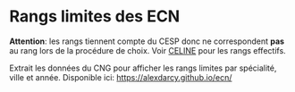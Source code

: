 # Rangs limites des ECN

**Attention**: les rangs tiennent compte du CESP donc ne correspondent **pas** au rang lors de la procédure de choix. Voir [CELINE](https://www.cng.sante.fr/sites/default/files/rangslimites2019.html) pour les rangs effectifs.

Extrait les données du CNG pour afficher les rangs limites par spécialité, ville et année.
Disponible ici: https://alexdarcy.github.io/ecn/
